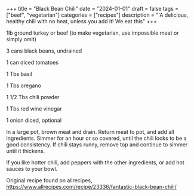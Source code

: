 ﻿+++
title = "Black Bean Chili"
date = "2024-01-01"
draft = false
tags = ["beef", "vegetarian"]
categories = ["recipes"]
description = "'A delicious, healthy chili with no heat, unless you add it! We eat this"
+++

1lb ground turkey or beef (to make vegetarian, use impossible meat or simply omit)

3 cans black beans, undrained

1 can diced tomatoes

1 Tbs basil

1 Tbs oregano

1 1/2 Tbs chili powder

1 Tbs red wine vinegar

1 onion diced, optional

In a large pot, brown meat and drain. Return meat to pot, and add all ingredients. Simmer for an hour or so covered, until the chili looks to be a good consistency. If chili stays runny, remove top and continue to simmer until it thickens.

If you like hotter chili, add peppers with the other ingredients, or add hot sauces to your bowl.

Original recipe found on allrecipes, https://www.allrecipes.com/recipe/23336/fantastic-black-bean-chili/